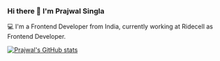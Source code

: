 ### Hi there 👋 I'm Prajwal Singla
💻 I'm a Frontend Developer from India, currently working at Ridecell as Frontend Developer.

[![Prajwal's GitHub stats](https://github-readme-stats.vercel.app/api?username=prajwalsingla3014&hide=stars)](https://github.com/prajwalsingla3014/github-readme-stats)

<!--
**prajwalsingla3014/prajwalsingla3014** is a ✨ _special_ ✨ repository because its `README.md` (this file) appears on your GitHub profile.

Here are some ideas to get you started:

- 🔭 I’m currently working on ...
- 🌱 I’m currently learning ...
- 👯 I’m looking to collaborate on ...
- 🤔 I’m looking for help with ...
- 💬 Ask me about ...
- 📫 How to reach me: ...
- 😄 Pronouns: ...
- ⚡ Fun fact: ...
-->
